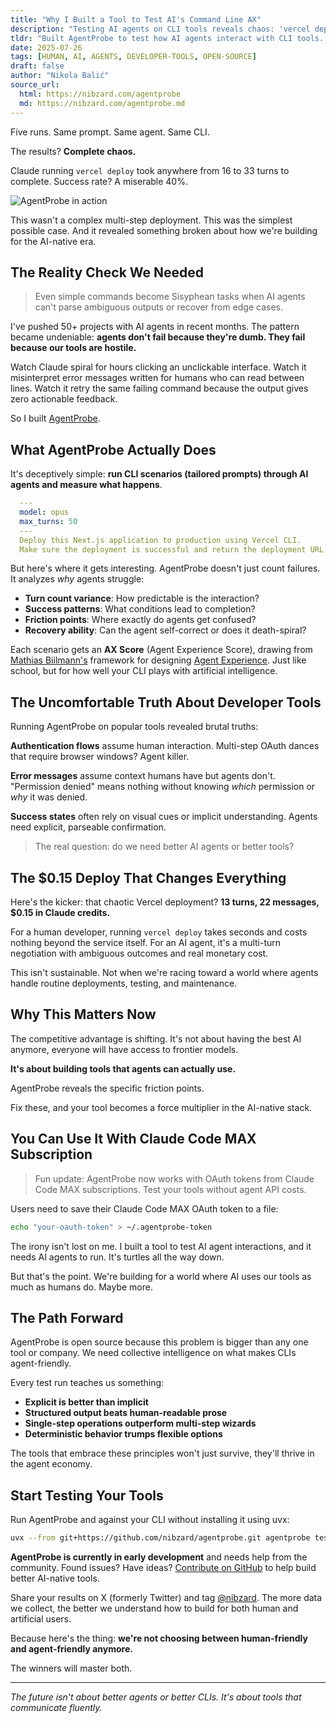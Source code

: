 ```yaml
---
title: "Why I Built a Tool to Test AI's Command Line AX"
description: "Testing AI agents on CLI tools reveals chaos: 'vercel deploy' took 16-33 turns across runs with 40% success rate."
tldr: "Built AgentProbe to test how AI agents interact with CLI tools. Even simple commands like 'vercel deploy' show massive variance: 16-33 turns across runs, 40% success rate. The tool reveals specific friction points and grades CLI 'agent-friendliness' from A-F. Now available for Claude Code MAX subscribers."
date: 2025-07-26
tags: [HUMAN, AI, AGENTS, DEVELOPER-TOOLS, OPEN-SOURCE]
draft: false
author: "Nikola Balić"
source_url:
  html: https://nibzard.com/agentprobe
  md: https://nibzard.com/agentprobe.md
---
```


Five runs. Same prompt. Same agent. Same CLI.

The results? **Complete chaos.**

Claude running `vercel deploy` took anywhere from 16 to 33 turns to complete. Success rate? A miserable 40%.

![AgentProbe in action](/images/20250728_agentprobe.jpeg)

This wasn't a complex multi-step deployment. This was the simplest possible case. And it revealed something broken about how we're building for the AI-native era.

## The Reality Check We Needed

<blockquote class="featured-quote primary">
Even simple commands become Sisyphean tasks when AI agents can't parse ambiguous outputs or recover from edge cases.
</blockquote>

I've pushed 50+ projects with AI agents in recent months. The pattern became undeniable: **agents don't fail because they're dumb. They fail because our tools are hostile.**

Watch Claude spiral for hours clicking an unclickable interface. Watch it misinterpret error messages written for humans who can read between lines. Watch it retry the same failing command because the output gives zero actionable feedback.

So I built [AgentProbe](https://github.com/nibzard/agentprobe).

## What AgentProbe Actually Does

It's deceptively simple: **run CLI scenarios (tailored prompts) through AI agents and measure what happens**.

```yaml
  ---
  model: opus
  max_turns: 50
  ---
  Deploy this Next.js application to production using Vercel CLI.
  Make sure the deployment is successful and return the deployment URL.
```

But here's where it gets interesting. AgentProbe doesn't just count failures. It analyzes *why* agents struggle:

- **Turn count variance**: How predictable is the interaction?
- **Success patterns**: What conditions lead to completion?
- **Friction points**: Where exactly do agents get confused?
- **Recovery ability**: Can the agent self-correct or does it death-spiral?

Each scenario gets an **AX Score** (Agent Experience Score), drawing from [Mathias Biilmann's](https://www.linkedin.com/in/mathias-biilmann-christensen-a5a3805/) framework for designing [Agent Experience](https://biilmann.blog/articles/introducing-ax/). Just like school, but for how well your CLI plays with artificial intelligence.

## The Uncomfortable Truth About Developer Tools

Running AgentProbe on popular tools revealed brutal truths:

**Authentication flows** assume human interaction. Multi-step OAuth dances that require browser windows? Agent killer.

**Error messages** assume context humans have but agents don't. "Permission denied" means nothing without knowing *which* permission or *why* it was denied.

**Success states** often rely on visual cues or implicit understanding. Agents need explicit, parseable confirmation.

<blockquote class="featured-quote secondary">
The real question: do we need better AI agents or better tools?
</blockquote>

## The $0.15 Deploy That Changes Everything

Here's the kicker: that chaotic Vercel deployment? **13 turns, 22 messages, $0.15 in Claude credits.**

For a human developer, running `vercel deploy` takes seconds and costs nothing beyond the service itself. For an AI agent, it's a multi-turn negotiation with ambiguous outcomes and real monetary cost.

This isn't sustainable. Not when we're racing toward a world where agents handle routine deployments, testing, and maintenance.

## Why This Matters Now

The competitive advantage is shifting. It's not about having the best AI anymore, everyone will have access to frontier models.

**It's about building tools that agents can actually use.**

AgentProbe reveals the specific friction points.

Fix these, and your tool becomes a force multiplier in the AI-native stack.

## You Can Use It With Claude Code MAX Subscription

<blockquote class="featured-quote accent">
Fun update: AgentProbe now works with OAuth tokens from Claude Code MAX subscriptions. Test your tools without agent API costs.
</blockquote>

Users need to save their Claude Code MAX OAuth token to a file:

```bash
echo "your-oauth-token" > ~/.agentprobe-token
```

The irony isn't lost on me. I built a tool to test AI agent interactions, and it needs AI agents to run. It's turtles all the way down.

But that's the point. We're building for a world where AI uses our tools as much as humans do. Maybe more.

## The Path Forward

AgentProbe is open source because this problem is bigger than any one tool or company. We need collective intelligence on what makes CLIs agent-friendly.

Every test run teaches us something:
- **Explicit is better than implicit**
- **Structured output beats human-readable prose**
- **Single-step operations outperform multi-step wizards**
- **Deterministic behavior trumps flexible options**

The tools that embrace these principles won't just survive, they'll thrive in the agent economy.

## Start Testing Your Tools

Run AgentProbe and against your CLI without installing it using uvx:

```bash
uvx --from git+https://github.com/nibzard/agentprobe.git agentprobe test vercel --scenario deploy
```

**AgentProbe is currently in early development** and needs help from the community. Found issues? Have ideas? [Contribute on GitHub](https://github.com/nibzard/agentprobe) to help build better AI-native tools.

Share your results on X (formerly Twitter) and tag [@nibzard](https://x.com/nibzard). The more data we collect, the better we understand how to build for both human and artificial users.

Because here's the thing: **we're not choosing between human-friendly and agent-friendly anymore.**

The winners will master both.

---

*The future isn't about better agents or better CLIs. It's about tools that communicate fluently.*